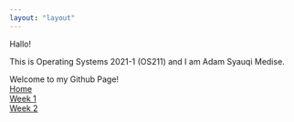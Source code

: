 ```yaml
---
layout: "layout"
---
```


Hallo!

This is Operating Systems 2021-1 (OS211) and I am Adam Syauqi Medise.

Welcome to my Github Page!<br>[Home](index.md)<br>[Week 1](w01.md)<br>[Week 2](w02.md)

